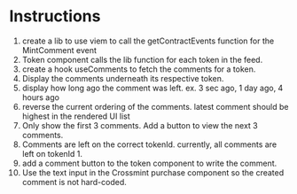 # Instructions

1. create a lib to use viem to call the getContractEvents function for the MintComment event
2. Token component calls the lib function for each token in the feed.
3. create a hook useComments to fetch the comments for a token.
4. Display the comments underneath its respective token.
5. display how long ago the comment was left. ex. 3 sec ago, 1 day ago, 4 hours ago
6. reverse the current ordering of the comments. latest comment should be highest in the rendered UI list
7. Only show the first 3 comments. Add a button to view the next 3 comments.
8. Comments are left on the correct tokenId. currently, all comments are left on tokenId 1.
9. add a comment button to the token component to write the comment.
10. Use the text input in the Crossmint purchase component so the created comment is not hard-coded.

